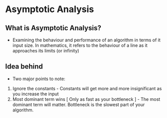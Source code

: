 # Asymptotic Analysis

## What is Asymptotic Analysis?

* Examining the behaviour and performance of an algorithm in terms of it input size. In mathematics, it refers to the behaviour of a line as it approaches its limits (or infinity)

## Idea behind

* Two major points to note:
1) Ignore the constants - Constants will get more and more insignificant as you increase the input
2) Most dominant term wins [ Only as fast as your bottleneck ] - The most dominant term will matter. Bottleneck is the slowest part of your algorithm.